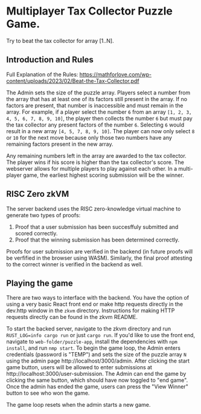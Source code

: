 # Multiplayer Tax Collector Puzzle Game.

Try to beat the tax collector for array [1..N].

## Introduction and Rules

Full Explanation of the Rules: https://mathforlove.com/wp-content/uploads/2023/02/Beat-the-Tax-Collector.pdf

The Admin sets the size of the puzzle array. Players select a number from the array that has at least one of its factors still present in the array. If no factors are present, that number is inaccessible and must remain in the array. For example, if a player select the number `6` from an array `[1, 2, 3, 4, 5, 6, 7, 8, 9, 10]`, the player then collects the number `6` but must pay the tax collector any present factors of the number `6`. Selecting `6` would result in a new array `[4, 5, 7, 8, 9, 10]`. The player can now only select `8` or `10` for the next move because only those two numbers have any remaining factors present in the new array.

Any remaining numbers left in the array are awarded to the tax collector. The player wins if his score is higher than the tax collector's score. The webserver allows for multiple players to play against each other. In a multi-player game, the earliest highest scoring submission will be the winner.

## RISC Zero zkVM

The server backend uses the RISC zero-knowledge virtual machine to generate two types of proofs:

1.  Proof that a user submission has been succesffuly submitted and scored correctly.
2.  Proof that the winning submission has been determined correctly.

Proofs for user submission are verified in the backend (in future proofs will be verfified in the browser using WASM). Similarly, the final proof attesting to the correct winner is verified in the backend as well.

## Playing the game

There are two ways to interface with the backend. You have the option of using a very basic React front end or make http requests directly in the dev.http window in the `zkvm` directory. Instructions for making HTTP requests directly can be found in the zkvm README.

To start the backed server, navigate to the zkvm directory and run `RUST_LOG=info cargo run` or just `cargo run`. If you'd like to use the front end, navigate to `web-folder/puzzle-app`, install the dependencies with `npm install`, and run `nmp start`. To begin the game loop, the Admin enters credentials (password is "TEMP") and sets the size of the puzzle array `N` using the admin page http://localhost/3000/admin. After clicking the start game button, users will be allowed to enter submissions at http://localhost:3000/user-submission. The Admin can end the game by clicking the same button, which should have now toggled to "end game". Once the admin has ended the game, users can press the "View Winner" button to see who won the game.

The game loop resets when the admin starts a new game.
